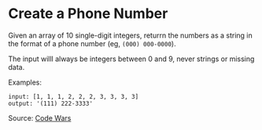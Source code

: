 # Create a Phone Number

Given an array of 10 single-digit integers, returrn the numbers as a string in the format of a phone number (eg, `(000) 000-0000`).

The input willl always be integers between 0 and 9, never strings or missing data.

Examples:
```
input: [1, 1, 1, 2, 2, 2, 3, 3, 3, 3]
output: '(111) 222-3333' 
```

Source: [Code Wars](https://www.codewars.com/kata/525f50e3b73515a6db000b83)